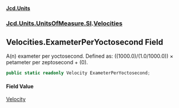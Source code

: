 #### [Jcd.Units](index.md 'index')
### [Jcd.Units.UnitsOfMeasure.SI](Jcd.Units.UnitsOfMeasure.SI.md 'Jcd.Units.UnitsOfMeasure.SI').[Velocities](Velocities.md 'Jcd.Units.UnitsOfMeasure.SI.Velocities')

## Velocities.ExameterPerYoctosecond Field

A(n) exameter per yoctosecond. Defined as: ((1000.0)/(1.0/1000.0)) × petameter per zeptosecond + (0).

```csharp
public static readonly Velocity ExameterPerYoctosecond;
```

#### Field Value
[Velocity](Velocity.md 'Jcd.Units.UnitTypes.Velocity')